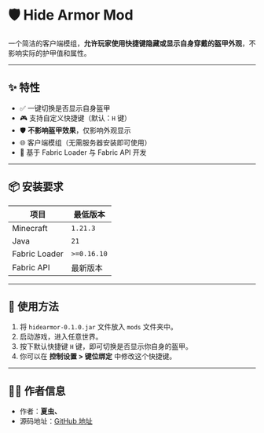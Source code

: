 # 🛡️ Hide Armor Mod

一个简洁的客户端模组，**允许玩家使用快捷键隐藏或显示自身穿戴的盔甲外观**，不影响实际的护甲值和属性。

---

## ✨ 特性

- ✅ 一键切换是否显示自身盔甲
- 🎮 支持自定义快捷键（默认：`H` 键）
- 🛡️ **不影响盔甲效果**，仅影响外观显示
- 🌐 客户端模组（无需服务器安装即可使用）
- 🧵 基于 Fabric Loader 与 Fabric API 开发

---

## 📦 安装要求

| 项目          | 最低版本     |
|---------------|--------------|
| Minecraft     | `1.21.3`     |
| Java          | `21`         |
| Fabric Loader | `>=0.16.10`  |
| Fabric API    | 最新版本     |

---

## 🔧 使用方法

1. 将 `hidearmor-0.1.0.jar` 文件放入 `mods` 文件夹中。
2. 启动游戏，进入任意世界。
3. 按下默认快捷键 `H` 键，即可切换是否显示你自身的盔甲。
4. 你可以在 **控制设置 > 键位绑定** 中修改这个快捷键。
---

## 👨‍💻 作者信息

- 作者：**夏虫、**
- 源码地址：[GitHub 地址](https://github.com/913680655/MinecraftProject)
